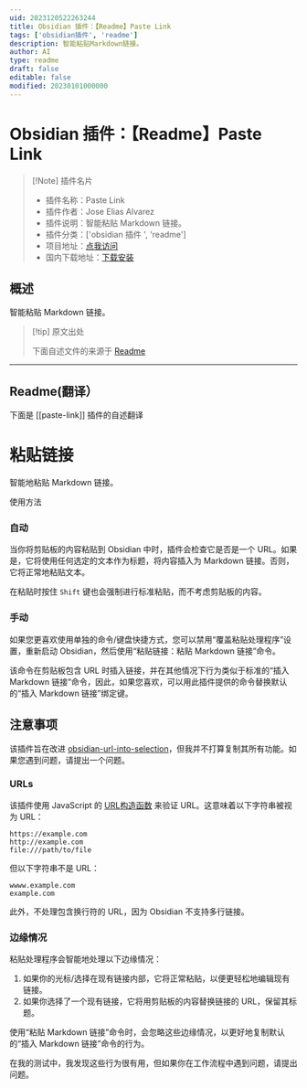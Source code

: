 ```yaml
---
uid: 2023120522263244
title: Obsidian 插件：【Readme】Paste Link
tags: ['obsidian插件', 'readme']
description: 智能粘贴Markdown链接。
author: AI
type: readme
draft: false
editable: false
modified: 20230101000000
---
```


# Obsidian 插件：【Readme】Paste Link

> [!Note] 插件名片
> - 插件名称：Paste Link
> - 插件作者：Jose Elias Alvarez
> - 插件说明：智能粘贴 Markdown 链接。
> - 插件分类：['obsidian 插件 ', 'readme']
> - 项目地址：[点我访问](https://github.com/jose-elias-alvarez/obsidian-paste-link)
> - 国内下载地址：[下载安装](https://pkmer.cn/products/plugin/pluginMarket/?paste-link)

## 概述

智能粘贴 Markdown 链接。

> [!tip] 原文出处
>
>下面自述文件的来源于 [Readme](https://ghproxy.net/https://raw.githubusercontent.com/jose-elias-alvarez/obsidian-paste-link/master/README.md)
>

---

## Readme(翻译）

下面是 [[paste-link]] 插件的自述翻译

# 粘贴链接

智能地粘贴 Markdown 链接。

使用方法

### 自动

当你将剪贴板的内容粘贴到 Obsidian 中时，插件会检查它是否是一个 URL。如果是，它将使用任何选定的文本作为标题，将内容插入为 Markdown 链接。否则，它将正常地粘贴文本。

在粘贴时按住 `Shift` 键也会强制进行标准粘贴，而不考虑剪贴板的内容。

### 手动

如果您更喜欢使用单独的命令/键盘快捷方式，您可以禁用“覆盖粘贴处理程序”设置，重新启动 Obsidian，然后使用“粘贴链接：粘贴 Markdown 链接”命令。

该命令在剪贴板包含 URL 时插入链接，并在其他情况下行为类似于标准的“插入 Markdown 链接”命令，因此，如果您喜欢，可以用此插件提供的命令替换默认的“插入 Markdown 链接”绑定键。

## 注意事项

该插件旨在改进 [obsidian-url-into-selection](https://github.com/denolehov/obsidian-url-into-selection)，但我并不打算复制其所有功能。如果您遇到问题，请提出一个问题。

### URLs

该插件使用 JavaScript 的 [URL构造函数](https://developer.mozilla.org/en-US/docs/Web/API/URL/URL) 来验证 URL。这意味着以下字符串被视为 URL：

```
https://example.com
http://example.com
file:///path/to/file
```

但以下字符串不是 URL：

```
wwww.example.com
example.com
```

此外，不处理包含换行符的 URL，因为 Obsidian 不支持多行链接。

### 边缘情况

粘贴处理程序会智能地处理以下边缘情况：

1. 如果你的光标/选择在现有链接内部，它将正常粘贴，以便更轻松地编辑现有链接。
2. 如果你选择了一个现有链接，它将用剪贴板的内容替换链接的 URL，保留其标题。

使用“粘贴 Markdown 链接”命令时，会忽略这些边缘情况，以更好地复制默认的“插入 Markdown 链接”命令的行为。

在我的测试中，我发现这些行为很有用，但如果你在工作流程中遇到问题，请提出问题。
